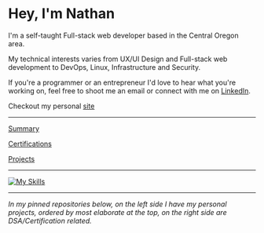 # Hey, I'm Nathan
  
 I'm a self-taught Full-stack web developer based in the Central Oregon area.

 My technical interests varies from UX/UI Design and Full-stack web development to DevOps, Linux, Infrastructure and Security.

 If you're a programmer or an entrepreneur I'd love to hear what you're working on, feel free to shoot me an email or connect with me on [LinkedIn](https://www.linkedin.com/in/nathan-lee-258b02132/).

 Checkout my personal [site](https://nathanlee.io/)

---

[Summary](https://github.com/nslee333/Experience/blob/master/summary.md)

[Certifications](https://github.com/nslee333/Experience/blob/master/certifications.md)

[Projects](https://github.com/nslee333/Experience/blob/master/projects.md)

---

[![My Skills](https://skillicons.dev/icons?i=go,ts,js,py,bash,react,express,postgres,next,linux,git,nodejs,tailwind,jest,vim)](https://skillicons.dev)



---

*In my pinned repositories below, on the left side I have my personal projects, ordered by most elaborate at the top, on the right side are DSA/Certification related.*
